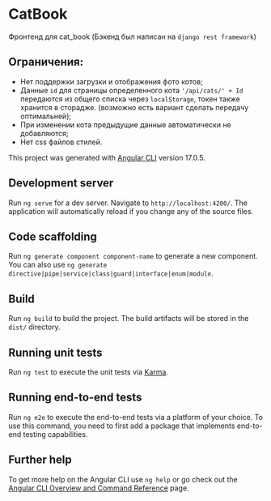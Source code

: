 # CatBook

Фронтенд для cat_book
(Бэкенд был написан на `django rest framework`)

## Ограничения:
- Нет поддержки загрузки и отображения фото котов;
- Данные `id` для страницы определенного кота `'/api/cats/' + Id`
передаются из общего списка через `localStorage`, токен также хранится в сторадже.
(возможно есть вариант сделать передачу оптимальней);
- При изменении кота предыдущие данные автоматически не добавляются;
- Нет css файлов стилей.



This project was generated with [Angular CLI](https://github.com/angular/angular-cli) version 17.0.5.

## Development server

Run `ng serve` for a dev server. Navigate to `http://localhost:4200/`. The application will automatically reload if you change any of the source files.

## Code scaffolding

Run `ng generate component component-name` to generate a new component. You can also use `ng generate directive|pipe|service|class|guard|interface|enum|module`.

## Build

Run `ng build` to build the project. The build artifacts will be stored in the `dist/` directory.

## Running unit tests

Run `ng test` to execute the unit tests via [Karma](https://karma-runner.github.io).

## Running end-to-end tests

Run `ng e2e` to execute the end-to-end tests via a platform of your choice. To use this command, you need to first add a package that implements end-to-end testing capabilities.

## Further help

To get more help on the Angular CLI use `ng help` or go check out the [Angular CLI Overview and Command Reference](https://angular.io/cli) page.



